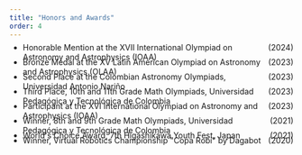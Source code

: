 ```yaml
---
title: "Honors and Awards"
order: 4
---
```


<!-- My academic and extracurricular work has been recognized with numerous awards and distinctions in astronomy, astrophysics, and mathematics competitions. -->

<ul>
  <li>
    <div style="display: flex; justify-content: space-between; align-items: baseline; margin-top: -0.5rem;">
      <span>Honorable Mention at the XVII International Olympiad on Astronomy and Astrophysics (IOAA)</span>
      <span class="text-sm uppercase mb-4">(2024)</span>
    </div>
  </li>
  <li>
    <div style="display: flex; justify-content: space-between; align-items: baseline; margin-top: -0.5rem;">
      <span>Bronze Medal at the XV Latin American Olympiad on Astronomy and Astrophysics (OLAA)</span>
      <span class="text-sm uppercase mb-4">(2023)</span>
    </div>
  </li>
  <li>
    <div style="display: flex; justify-content: space-between; align-items: baseline; margin-top: -0.5rem;">
      <span>Second Place at the Colombian Astronomy Olympiads, Universidad Antonio Nariño</span>
      <span class="text-sm uppercase mb-4">(2023)</span>
    </div>
  </li>
  <li>
    <div style="display: flex; justify-content: space-between; align-items: baseline; margin-top: -0.5rem;">
      <span>Third Place, 10th and 11th Grade Math Olympiads, Universidad Pedagógica y Tecnológica de Colombia</span>
      <span class="text-sm uppercase mb-4">(2023)</span>
    </div>
  </li>
  <li>
    <div style="display: flex; justify-content: space-between; align-items: baseline; margin-top: -0.5rem;">
      <span>Participant at the XVI International Olympiad on Astronomy and Astrophysics (IOAA)</span>
      <span class="text-sm uppercase mb-4">(2023)</span>
    </div>
  </li>
  <li>
    <div style="display: flex; justify-content: space-between; align-items: baseline; margin-top: -0.5rem;">
      <span>Winner, 8th and 9th Grade Math Olympiads, Universidad Pedagógica y Tecnológica de Colombia</span>
      <span class="text-sm uppercase mb-4">(2021)</span>
    </div>
  </li>
  <li>
    <div style="display: flex; justify-content: space-between; align-items: baseline; margin-top: -0.5rem;">
      <span>World's Choice Award, 7th Higashikawa Youth Fest, Japan</span>
      <span class="text-sm uppercase mb-4">(2021)</span>
    </div>
  </li>
  <li>
    <div style="display: flex; justify-content: space-between; align-items: baseline; margin-top: -0.5rem;">
      <span>Winner, Virtual Robotics Championship "Copa Robi" by Dagabot</span>
      <span class="text-sm uppercase mb-4">(2020)</span>
    </div>
  </li>
</ul>
